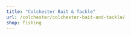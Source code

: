 ```yaml
---
title: "Colchester Bait & Tackle"
url: /colchester/colchester-bait-and-tackle/
shop: fishing
---
```

